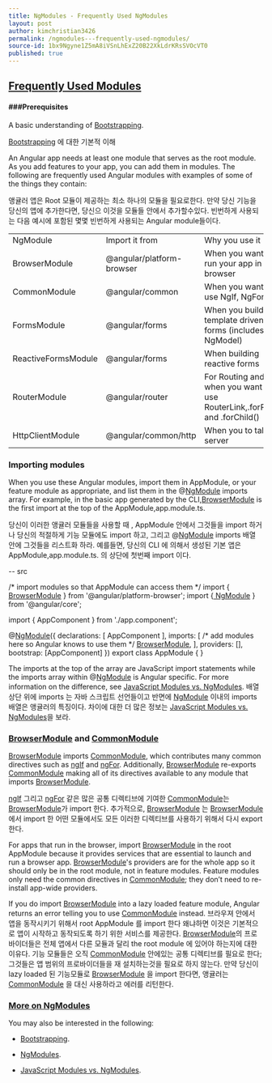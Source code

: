 ```yaml
---
title: NgModules - Frequently Used NgModules
layout: post
author: kimchristian3426
permalink: /ngmodules---frequently-used-ngmodules/
source-id: 1bx9Ngyne1Z5mA8iVSnLhExZ20B22XkLdrKRsSVOcVT0
published: true
---
```

## [Frequently Used Modules](https://angular.io/guide/frequent-ngmodules#frequently-used-modules)

#### ###Prerequisites

A basic understanding of [Bootstrapping](https://angular.io/guide/bootstrapping).

[Bootstrapping](https://angular.io/guide/bootstrapping) 에 대한 기본적 이해

An Angular app needs at least one module that serves as the root module. As you add features to your app, you can add them in modules. The following are frequently used Angular modules with examples of some of the things they contain:

앵귤러 앱은 Root 모듈이 제공하는 최소 하나의 모듈을 필요로한다. 만약 당신 기능을 당신의 앱에 추가한다면, 당신으 이것을 모듈들 안에서 추가할수있다. 빈번하게 사용되는 다음 예시에 포함된 몇몇 빈번하게 사용되는 Angular module들이다.

<table>
  <tr>
    <td>NgModule</td>
    <td>Import it from</td>
    <td>Why you use it</td>
  </tr>
  <tr>
    <td>BrowserModule</td>
    <td>@angular/platform-browser</td>
    <td>When you want to run your app in a browser</td>
  </tr>
  <tr>
    <td>CommonModule</td>
    <td>@angular/common</td>
    <td>When you want to use NgIf, NgFor</td>
  </tr>
  <tr>
    <td>FormsModule</td>
    <td>@angular/forms</td>
    <td>When you build template driven forms (includes NgModel)</td>
  </tr>
  <tr>
    <td>ReactiveFormsModule</td>
    <td>@angular/forms</td>
    <td>When building reactive forms</td>
  </tr>
  <tr>
    <td>RouterModule</td>
    <td>@angular/router</td>
    <td>For Routing and when you want to use RouterLink,.forRoot(), and .forChild()</td>
  </tr>
  <tr>
    <td>HttpClientModule</td>
    <td>@angular/common/http</td>
    <td>When you to talk to a server</td>
  </tr>
</table>


### Importing modules

When you use these Angular modules, import them in AppModule, or your feature module as appropriate, and list them in the @[NgModule](https://angular.io/api/core/NgModule) imports array. For example, in the basic app generated by the CLI,[BrowserModule](https://angular.io/api/platform-browser/BrowserModule) is the first import at the top of the AppModule,app.module.ts.

당신이 이러한 앵귤러 모듈들을 사용할 때 , AppModule 안에서 그것들을 import 하거나 당신의 적절하게 기능 모듈에도 import 하고, 그리고 @[NgModule](https://angular.io/api/core/NgModule) imports 배열 안에 그것들을 리스트화 하라. 예를들면, 당신의 CLI 에 의해서 생성된 기본 앱은 AppModule,app.module.ts. 의 상단에 첫번째 import 이다.

-- src 

/* import modules so that AppModule can access them */import {[ BrowserModule](https://angular.io/api/platform-browser/BrowserModule) } from '@angular/platform-browser';import {[ NgModule](https://angular.io/api/core/NgModule) } from '@angular/core';import { AppComponent } from './app.component';@[NgModule](https://angular.io/api/core/NgModule)({  declarations: [    AppComponent  ],  imports: [ /* add modules here so Angular knows to use them */   [ BrowserModule](https://angular.io/api/platform-browser/BrowserModule),  ],  providers: [],  bootstrap: [AppComponent]})export class AppModule { }

The imports at the top of the array are JavaScript import statements while the imports array within @[NgModule](https://angular.io/api/core/NgModule) is Angular specific. For more information on the difference, see [JavaScript Modules vs. NgModules](https://angular.io/guide/ngmodule-vs-jsmodule). 배열 상단 위에 imports 는 자바 스크립트 선언들이고 반면에 [NgModule](https://angular.io/api/core/NgModule) 이내의 imports 배열은 앵귤러의 특징이다. 차이에 대한 더 많은 정보는  [JavaScript Modules vs. NgModules](https://angular.io/guide/ngmodule-vs-jsmodule)을 보라.

### [BrowserModule](https://angular.io/api/platform-browser/BrowserModule) and [CommonModule](https://angular.io/api/common/CommonModule)

[BrowserModule](https://angular.io/api/platform-browser/BrowserModule) imports [CommonModule](https://angular.io/api/common/CommonModule), which contributes many common directives such as [ngIf](https://angular.io/api/common/NgIf) and [ngFor](https://angular.io/api/common/NgForOf). Additionally, [BrowserModule](https://angular.io/api/platform-browser/BrowserModule) re-exports [CommonModule](https://angular.io/api/common/CommonModule) making all of its directives available to any module that imports [BrowserModule](https://angular.io/api/platform-browser/BrowserModule).

[ngIf](https://angular.io/api/common/NgIf) 그리고 [ngFor](https://angular.io/api/common/NgForOf) 같은 많은 공통 디렉티브에 기여한  [CommonModule](https://angular.io/api/common/CommonModule)는 [BrowserModule](https://angular.io/api/platform-browser/BrowserModule)가 import 한다. 추가적으로, [BrowserModule](https://angular.io/api/platform-browser/BrowserModule) 는 [BrowserModule](https://angular.io/api/platform-browser/BrowserModule)에서 import 한 어떤 모듈에서도 모든 이러한 디렉티브를 사용하기 위해서 다시 export 한다.

For apps that run in the browser, import [BrowserModule](https://angular.io/api/platform-browser/BrowserModule) in the root AppModule because it provides services that are essential to launch and run a browser app. [BrowserModule](https://angular.io/api/platform-browser/BrowserModule)'s providers are for the whole app so it should only be in the root module, not in feature modules. Feature modules only need the common directives in [CommonModule](https://angular.io/api/common/CommonModule); they don’t need to re-install app-wide providers.

If you do import [BrowserModule](https://angular.io/api/platform-browser/BrowserModule) into a lazy loaded feature module, Angular returns an error telling you to use [CommonModule](https://angular.io/api/common/CommonModule) instead.  브라우져 안에서 앱을 동작시키기 위해서 root AppModule 를 import 한다 왜냐하면 이것은 기본적으로 앱이 시작하고 동작되도록 하기 위한 서비스를 제공한다. [BrowserModule](https://angular.io/api/platform-browser/BrowserModule)의 프로바이더들은 전체 앱에서 다른 모듈과 달리 the root module 에 있어야 하는지에 대한 이유다. 기능 모듈들은 오직  [CommonModule](https://angular.io/api/common/CommonModule) 안에있는 공통 디렉티브를 필요로 한다; 그것들은 앱 범위의 프로바이더들을 재 설치하는것을 필요로 하지 않는다. 만약 당신이  lazy loaded 된 기능모듈로 [BrowserModule](https://angular.io/api/platform-browser/BrowserModule) 을 import 한다면, 앵귤러는 [CommonModule](https://angular.io/api/common/CommonModule) 을 대신 사용하라고 에러를 리턴한다.

### [More on NgModules](https://angular.io/guide/frequent-ngmodules#more-on-ngmodules)

You may also be interested in the following:

* [Bootstrapping](https://angular.io/guide/bootstrapping).

* [NgModules](https://angular.io/guide/ngmodules).

* [JavaScript Modules vs. NgModules](https://angular.io/guide/ngmodule-vs-jsmodule).

